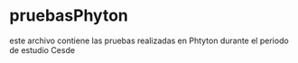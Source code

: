 # pruebasPhyton
este archivo contiene las pruebas realizadas en Phtyton durante el periodo de estudio Cesde

